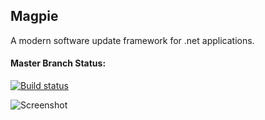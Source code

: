 ## Magpie
A modern software update framework for .net applications.

#### Master Branch Status:
[![Build status](https://ci.appveyor.com/api/projects/status/a5t0tq8i5y5q0ixi/branch/master?svg=true)](https://ci.appveyor.com/project/ashokgelal/magpie/branch/master)

![Screenshot](https://github.com/ashokgelal/Magpie/blob/master/screenshots/lp_screenshot.PNG)

